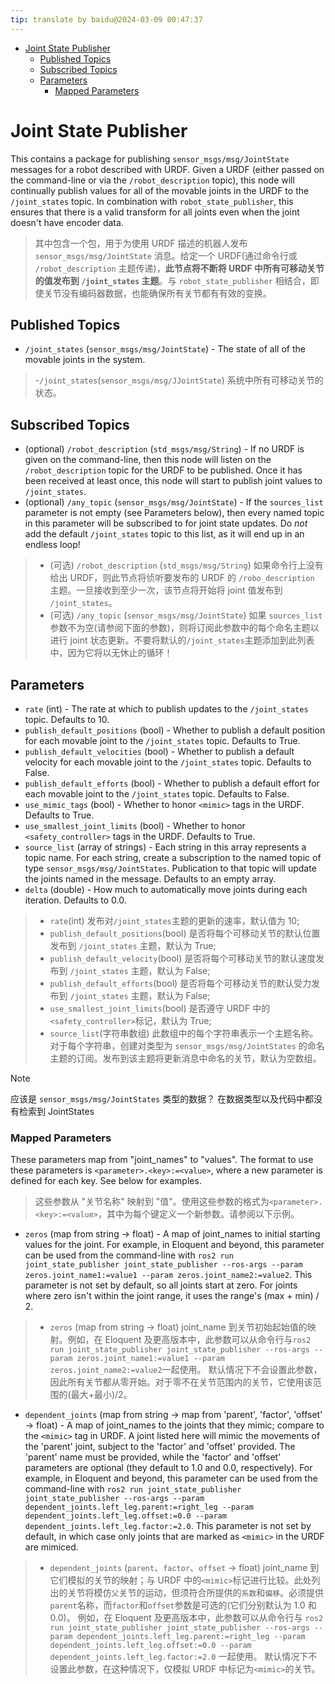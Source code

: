 ```yaml
---
tip: translate by baidu@2024-03-09 00:47:37
---
```


- [Joint State Publisher](#joint-state-publisher)
  - [Published Topics](#published-topics)
  - [Subscribed Topics](#subscribed-topics)
  - [Parameters](#parameters)
    - [Mapped Parameters](#mapped-parameters)

# Joint State Publisher

This contains a package for publishing `sensor_msgs/msg/JointState` messages for a robot described with URDF. Given a URDF (either passed on the command-line or via the `/robot_description` topic), this node will continually publish values for all of the movable joints in the URDF to the `/joint_states` topic. In combination with `robot_state_publisher`, this ensures that there is a valid transform for all joints even when the joint doesn't have encoder data.

> 其中包含一个包，用于为使用 URDF 描述的机器人发布 `sensor_msgs/msg/JointState` 消息。给定一个 URDF(通过命令行或 `/robot_description` 主题传递)，**此节点将不断将 URDF 中所有可移动关节的值发布到 `/joint_states` 主题**。与 `robot_state_publisher` 相结合，即使关节没有编码器数据，也能确保所有关节都有有效的变换。

## Published Topics

- `/joint_states` (`sensor_msgs/msg/JointState`) - The state of all of the movable joints in the system.

> -`/joint_states`(`sensor_msgs/msg/JJointState`)
> 系统中所有可移动关节的状态。

## Subscribed Topics

- (optional) `/robot_description` (`std_msgs/msg/String`) - If no URDF is given on the command-line, then this node will listen on the `/robot_description` topic for the URDF to be published. Once it has been received at least once, this node will start to publish joint values to `/joint_states`.
- (optional) `/any_topic` (`sensor_msgs/msg/JointState`) - If the `sources_list` parameter is not empty (see Parameters below), then every named topic in this parameter will be subscribed to for joint state updates. Do _not_ add the default `/joint_states` topic to this list, as it will end up in an endless loop!

> - (可选) `/robot_description` (`std_msgs/msg/String`)
>   如果命令行上没有给出 URDF，则此节点将侦听要发布的 URDF 的 `/robo_description` 主题。一旦接收到至少一次，该节点将开始将 joint 值发布到 `/joint_states`。
> - (可选) `/any_topic` (`sensor_msgs/msg/JointState`)
>   如果 `sources_list` 参数不为空(请参阅下面的参数)，则将订阅此参数中的每个命名主题以进行 joint 状态更新。不要将默认的`/joint_states`主题添加到此列表中，因为它将以无休止的循环！

## Parameters

- `rate` (int) - The rate at which to publish updates to the `/joint_states` topic. Defaults to 10.
- `publish_default_positions` (bool) - Whether to publish a default position for each movable joint to the `/joint_states` topic. Defaults to True.
- `publish_default_velocities` (bool) - Whether to publish a default velocity for each movable joint to the `/joint_states` topic. Defaults to False.
- `publish_default_efforts` (bool) - Whether to publish a default effort for each movable joint to the `/joint_states` topic. Defaults to False.
- `use_mimic_tags` (bool) - Whether to honor `<mimic>` tags in the URDF. Defaults to True.
- `use_smallest_joint_limits` (bool) - Whether to honor `<safety_controller>` tags in the URDF. Defaults to True.
- `source_list` (array of strings) - Each string in this array represents a topic name. For each string, create a subscription to the named topic of type `sensor_msgs/msg/JointStates`. Publication to that topic will update the joints named in the message. Defaults to an empty array.
- `delta` (double) - How much to automatically move joints during each iteration. Defaults to 0.0.

> - `rate`(int)
>   发布对`/joint_states`主题的更新的速率，默认值为 10;
> - `publish_default_positions`(bool)
>   是否将每个可移动关节的默认位置发布到 `/joint_states` 主题，默认为 True;
> - `publish_default_velocity`(bool)
>   是否将每个可移动关节的默认速度发布到 `/joint_states` 主题，默认为 False;
> - `publish_default_efforts`(bool)
>   是否将每个可移动关节的默认受力发布到 `/joint_states` 主题，默认为 False;
> - `use_smallest_joint_limits`(bool)
>   是否遵守 URDF 中的`<safety_controller>`标记，默认为 True;
> - `source_list`(字符串数组)
>   此数组中的每个字符串表示一个主题名称。对于每个字符串，创建对类型为 `sensor_msgs/msg/JointStates` 的命名主题的订阅。发布到该主题将更新消息中命名的关节，默认为空数组。

> [!note]
> 应该是 `sensor_msgs/msg/JointStates` 类型的数据？
> 在数据类型以及代码中都没有检索到 JointStates

### Mapped Parameters

These parameters map from "joint_names" to "values". The format to use these parameters is `<parameter>.<key>:=<value>`, where a new parameter is defined for each key. See below for examples.

> 这些参数从 "关节名称" 映射到 "值"。使用这些参数的格式为`<parameter>.<key>:=<value>`，其中为每个键定义一个新参数。请参阅以下示例。

- `zeros` (map from string -> float) - A map of joint_names to initial starting values for the joint. For example, in Eloquent and beyond, this parameter can be used from the command-line with `ros2 run joint_state_publisher joint_state_publisher --ros-args --param zeros.joint_name1:=value1 --param zeros.joint_name2:=value2`. This parameter is not set by default, so all joints start at zero. For joints where zero isn't within the joint range, it uses the range's (max + min) / 2.

> - `zeros` (map from string -> float)
>   joint_name 到关节初始起始值的映射。例如，在 Eloquent 及更高版本中，此参数可以从命令行与`ros2 run joint_state_publisher joint_state_publisher --ros-args --param zeros.joint_name1:=value1 --param zeros.joint_name2:=value2`一起使用。
>   默认情况下不会设置此参数，因此所有关节都从零开始。对于零不在关节范围内的关节，它使用该范围的(最大+最小)/2。

- `dependent_joints` (map from string -> map from 'parent', 'factor', 'offset' -> float) - A map of joint_names to the joints that they mimic; compare to the `<mimic>` tag in URDF. A joint listed here will mimic the movements of the 'parent' joint, subject to the 'factor' and 'offset' provided. The 'parent' name must be provided, while the 'factor' and 'offset' parameters are optional (they default to 1.0 and 0.0, respectively). For example, in Eloquent and beyond, this parameter can be used from the command-line with `ros2 run joint_state_publisher joint_state_publisher --ros-args --param dependent_joints.left_leg.parent:=right_leg --param dependent_joints.left_leg.offset:=0.0 --param dependent_joints.left_leg.factor:=2.0`. This parameter is not set by default, in which case only joints that are marked as `<mimic>` in the URDF are mimiced.

> - `dependent_joints` (`parent`、`factor`、`offset` -> float)
>   joint_name 到它们模拟的关节的映射；与 URDF 中的`<mimic>`标记进行比较。此处列出的关节将模仿`父`关节的运动，但须符合所提供的`系数`和`偏移`。必须提供`parent`名称，而`factor`和`offset`参数是可选的(它们分别默认为 1.0 和 0.0)。
>   例如，在 Eloquent 及更高版本中，此参数可以从命令行与 `ros2 run joint_state_publisher joint_state_publisher --ros-args --param dependent_joints.left_leg.parent:=right_leg --param dependent_joints.left_leg.offset:=0.0 --param dependent_joints.left_leg.factor:=2.0` 一起使用。
>   默认情况下不设置此参数，在这种情况下，仅模拟 URDF 中标记为`<mimic>`的关节。
